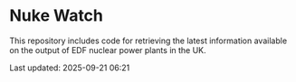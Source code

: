 # Nuke Watch

This repository includes code for retrieving the latest information available on the output of EDF nuclear power plants in the UK.

Last updated: 2025-09-21 06:21